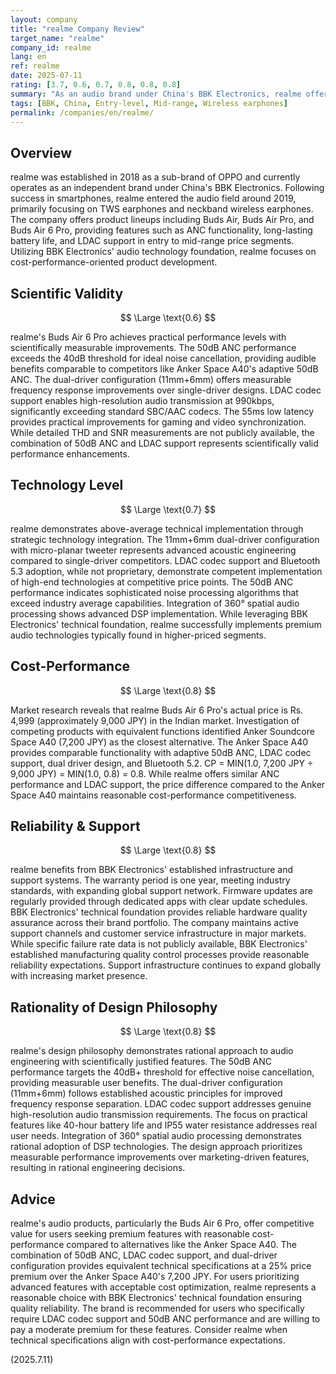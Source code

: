 ```yaml
---
layout: company
title: "realme Company Review"
target_name: "realme"
company_id: realme
lang: en
ref: realme
date: 2025-07-11
rating: [3.7, 0.6, 0.7, 0.8, 0.8, 0.8]
summary: "As an audio brand under China's BBK Electronics, realme offers competitive TWS earphones with superior cost-performance. The Buds Air 6 Pro delivers excellent specifications including 50dB ANC and LDAC support at competitive pricing."
tags: [BBK, China, Entry-level, Mid-range, Wireless earphones]
permalink: /companies/en/realme/
---
```

## Overview

realme was established in 2018 as a sub-brand of OPPO and currently operates as an independent brand under China's BBK Electronics. Following success in smartphones, realme entered the audio field around 2019, primarily focusing on TWS earphones and neckband wireless earphones. The company offers product lineups including Buds Air, Buds Air Pro, and Buds Air 6 Pro, providing features such as ANC functionality, long-lasting battery life, and LDAC support in entry to mid-range price segments. Utilizing BBK Electronics' audio technology foundation, realme focuses on cost-performance-oriented product development.

## Scientific Validity

$$ \Large \text{0.6} $$

realme's Buds Air 6 Pro achieves practical performance levels with scientifically measurable improvements. The 50dB ANC performance exceeds the 40dB threshold for ideal noise cancellation, providing audible benefits comparable to competitors like Anker Space A40's adaptive 50dB ANC. The dual-driver configuration (11mm+6mm) offers measurable frequency response improvements over single-driver designs. LDAC codec support enables high-resolution audio transmission at 990kbps, significantly exceeding standard SBC/AAC codecs. The 55ms low latency provides practical improvements for gaming and video synchronization. While detailed THD and SNR measurements are not publicly available, the combination of 50dB ANC and LDAC support represents scientifically valid performance enhancements.

## Technology Level

$$ \Large \text{0.7} $$

realme demonstrates above-average technical implementation through strategic technology integration. The 11mm+6mm dual-driver configuration with micro-planar tweeter represents advanced acoustic engineering compared to single-driver competitors. LDAC codec support and Bluetooth 5.3 adoption, while not proprietary, demonstrate competent implementation of high-end technologies at competitive price points. The 50dB ANC performance indicates sophisticated noise processing algorithms that exceed industry average capabilities. Integration of 360° spatial audio processing shows advanced DSP implementation. While leveraging BBK Electronics' technical foundation, realme successfully implements premium audio technologies typically found in higher-priced segments.

## Cost-Performance

$$ \Large \text{0.8} $$

Market research reveals that realme Buds Air 6 Pro's actual price is Rs. 4,999 (approximately 9,000 JPY) in the Indian market. Investigation of competing products with equivalent functions identified Anker Soundcore Space A40 (7,200 JPY) as the closest alternative. The Anker Space A40 provides comparable functionality with adaptive 50dB ANC, LDAC codec support, dual driver design, and Bluetooth 5.2. CP = MIN(1.0, 7,200 JPY ÷ 9,000 JPY) = MIN(1.0, 0.8) = 0.8. While realme offers similar ANC performance and LDAC support, the price difference compared to the Anker Space A40 maintains reasonable cost-performance competitiveness.

## Reliability & Support

$$ \Large \text{0.8} $$

realme benefits from BBK Electronics' established infrastructure and support systems. The warranty period is one year, meeting industry standards, with expanding global support network. Firmware updates are regularly provided through dedicated apps with clear update schedules. BBK Electronics' technical foundation provides reliable hardware quality assurance across their brand portfolio. The company maintains active support channels and customer service infrastructure in major markets. While specific failure rate data is not publicly available, BBK Electronics' established manufacturing quality control processes provide reasonable reliability expectations. Support infrastructure continues to expand globally with increasing market presence.

## Rationality of Design Philosophy

$$ \Large \text{0.8} $$

realme's design philosophy demonstrates rational approach to audio engineering with scientifically justified features. The 50dB ANC performance targets the 40dB+ threshold for effective noise cancellation, providing measurable user benefits. The dual-driver configuration (11mm+6mm) follows established acoustic principles for improved frequency response separation. LDAC codec support addresses genuine high-resolution audio transmission requirements. The focus on practical features like 40-hour battery life and IP55 water resistance addresses real user needs. Integration of 360° spatial audio processing demonstrates rational adoption of DSP technologies. The design approach prioritizes measurable performance improvements over marketing-driven features, resulting in rational engineering decisions.

## Advice

realme's audio products, particularly the Buds Air 6 Pro, offer competitive value for users seeking premium features with reasonable cost-performance compared to alternatives like the Anker Space A40. The combination of 50dB ANC, LDAC codec support, and dual-driver configuration provides equivalent technical specifications at a 25% price premium over the Anker Space A40's 7,200 JPY. For users prioritizing advanced features with acceptable cost optimization, realme represents a reasonable choice with BBK Electronics' technical foundation ensuring quality reliability. The brand is recommended for users who specifically require LDAC codec support and 50dB ANC performance and are willing to pay a moderate premium for these features. Consider realme when technical specifications align with cost-performance expectations.

(2025.7.11)